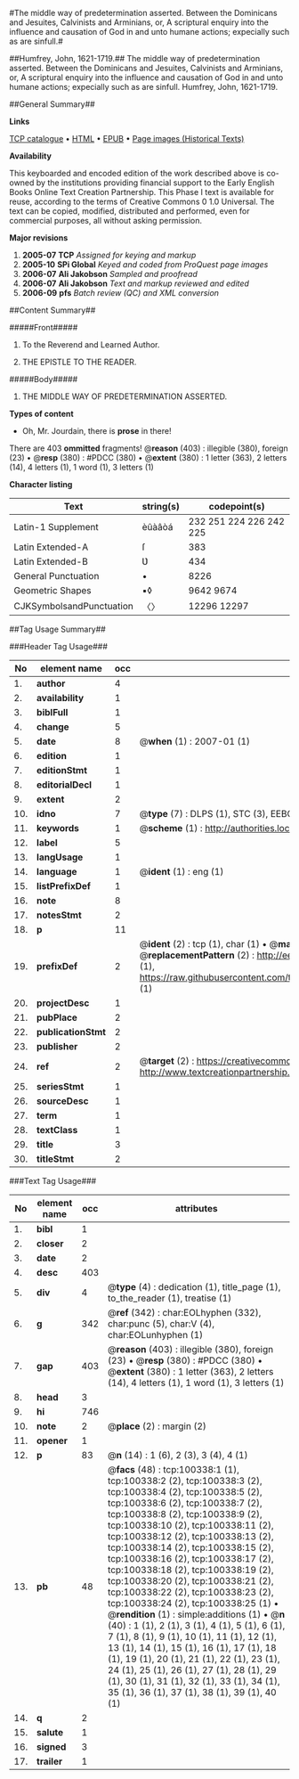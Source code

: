 #The middle way of predetermination asserted. Between the Dominicans and Jesuites, Calvinists and Arminians, or, A scriptural enquiry into the influence and causation of God in and unto humane actions; expecially such as are sinfull.#

##Humfrey, John, 1621-1719.##
The middle way of predetermination asserted. Between the Dominicans and Jesuites, Calvinists and Arminians, or, A scriptural enquiry into the influence and causation of God in and unto humane actions; expecially such as are sinfull.
Humfrey, John, 1621-1719.

##General Summary##

**Links**

[TCP catalogue](http://www.ota.ox.ac.uk/tcp/)  • 
[HTML](http://tei.it.ox.ac.uk/tcp/Texts-HTML/free/A52/A52204.html)  • 
[EPUB](http://tei.it.ox.ac.uk/tcp/Texts-EPUB/free/A52/A52204.epub) • 
[Page images (Historical Texts)](https://data.historicaltexts.jisc.ac.uk/view?pubId=eebo-13568024e&pageId=eebo-13568024e-100338-1)

**Availability**

This keyboarded and encoded edition of the
	       work described above is co-owned by the institutions
	       providing financial support to the Early English Books
	       Online Text Creation Partnership. This Phase I text is
	       available for reuse, according to the terms of Creative
	       Commons 0 1.0 Universal. The text can be copied,
	       modified, distributed and performed, even for
	       commercial purposes, all without asking permission.

**Major revisions**

1. __2005-07__ __TCP__ *Assigned for keying and markup*
1. __2005-10__ __SPi Global__ *Keyed and coded from ProQuest page images*
1. __2006-07__ __Ali Jakobson__ *Sampled and proofread*
1. __2006-07__ __Ali Jakobson__ *Text and markup reviewed and edited*
1. __2006-09__ __pfs__ *Batch review (QC) and XML conversion*

##Content Summary##

#####Front#####

1. To the Reverend and Learned Author.

1. THE EPISTLE TO THE READER.

#####Body#####

1. THE MIDDLE WAY OF PREDETERMINATION ASSERTED.

**Types of content**

  * Oh, Mr. Jourdain, there is **prose** in there!

There are 403 **ommitted** fragments! 
 @__reason__ (403) : illegible (380), foreign (23)  •  @__resp__ (380) : #PDCC (380)  •  @__extent__ (380) : 1 letter (363), 2 letters (14), 4 letters (1), 1 word (1), 3 letters (1)

**Character listing**


|Text|string(s)|codepoint(s)|
|---|---|---|
|Latin-1 Supplement|èûàâòá|232 251 224 226 242 225|
|Latin Extended-A|ſ|383|
|Latin Extended-B|Ʋ|434|
|General Punctuation|•|8226|
|Geometric Shapes|▪◊|9642 9674|
|CJKSymbolsandPunctuation|〈〉|12296 12297|

##Tag Usage Summary##

###Header Tag Usage###

|No|element name|occ|attributes|
|---|---|---|---|
|1.|__author__|4||
|2.|__availability__|1||
|3.|__biblFull__|1||
|4.|__change__|5||
|5.|__date__|8| @__when__ (1) : 2007-01 (1)|
|6.|__edition__|1||
|7.|__editionStmt__|1||
|8.|__editorialDecl__|1||
|9.|__extent__|2||
|10.|__idno__|7| @__type__ (7) : DLPS (1), STC (3), EEBO-CITATION (1), OCLC (1), VID (1)|
|11.|__keywords__|1| @__scheme__ (1) : http://authorities.loc.gov/ (1)|
|12.|__label__|5||
|13.|__langUsage__|1||
|14.|__language__|1| @__ident__ (1) : eng (1)|
|15.|__listPrefixDef__|1||
|16.|__note__|8||
|17.|__notesStmt__|2||
|18.|__p__|11||
|19.|__prefixDef__|2| @__ident__ (2) : tcp (1), char (1)  •  @__matchPattern__ (2) : ([0-9\-]+):([0-9IVX]+) (1), (.+) (1)  •  @__replacementPattern__ (2) : http://eebo.chadwyck.com/downloadtiff?vid=$1&page=$2 (1), https://raw.githubusercontent.com/textcreationpartnership/Texts/master/tcpchars.xml#$1 (1)|
|20.|__projectDesc__|1||
|21.|__pubPlace__|2||
|22.|__publicationStmt__|2||
|23.|__publisher__|2||
|24.|__ref__|2| @__target__ (2) : https://creativecommons.org/publicdomain/zero/1.0/ (1), http://www.textcreationpartnership.org/docs/. (1)|
|25.|__seriesStmt__|1||
|26.|__sourceDesc__|1||
|27.|__term__|1||
|28.|__textClass__|1||
|29.|__title__|3||
|30.|__titleStmt__|2||


###Text Tag Usage###

|No|element name|occ|attributes|
|---|---|---|---|
|1.|__bibl__|1||
|2.|__closer__|2||
|3.|__date__|2||
|4.|__desc__|403||
|5.|__div__|4| @__type__ (4) : dedication (1), title_page (1), to_the_reader (1), treatise (1)|
|6.|__g__|342| @__ref__ (342) : char:EOLhyphen (332), char:punc (5), char:V (4), char:EOLunhyphen (1)|
|7.|__gap__|403| @__reason__ (403) : illegible (380), foreign (23)  •  @__resp__ (380) : #PDCC (380)  •  @__extent__ (380) : 1 letter (363), 2 letters (14), 4 letters (1), 1 word (1), 3 letters (1)|
|8.|__head__|3||
|9.|__hi__|746||
|10.|__note__|2| @__place__ (2) : margin (2)|
|11.|__opener__|1||
|12.|__p__|83| @__n__ (14) : 1 (6), 2 (3), 3 (4), 4 (1)|
|13.|__pb__|48| @__facs__ (48) : tcp:100338:1 (1), tcp:100338:2 (2), tcp:100338:3 (2), tcp:100338:4 (2), tcp:100338:5 (2), tcp:100338:6 (2), tcp:100338:7 (2), tcp:100338:8 (2), tcp:100338:9 (2), tcp:100338:10 (2), tcp:100338:11 (2), tcp:100338:12 (2), tcp:100338:13 (2), tcp:100338:14 (2), tcp:100338:15 (2), tcp:100338:16 (2), tcp:100338:17 (2), tcp:100338:18 (2), tcp:100338:19 (2), tcp:100338:20 (2), tcp:100338:21 (2), tcp:100338:22 (2), tcp:100338:23 (2), tcp:100338:24 (2), tcp:100338:25 (1)  •  @__rendition__ (1) : simple:additions (1)  •  @__n__ (40) : 1 (1), 2 (1), 3 (1), 4 (1), 5 (1), 6 (1), 7 (1), 8 (1), 9 (1), 10 (1), 11 (1), 12 (1), 13 (1), 14 (1), 15 (1), 16 (1), 17 (1), 18 (1), 19 (1), 20 (1), 21 (1), 22 (1), 23 (1), 24 (1), 25 (1), 26 (1), 27 (1), 28 (1), 29 (1), 30 (1), 31 (1), 32 (1), 33 (1), 34 (1), 35 (1), 36 (1), 37 (1), 38 (1), 39 (1), 40 (1)|
|14.|__q__|2||
|15.|__salute__|1||
|16.|__signed__|3||
|17.|__trailer__|1||
